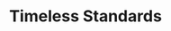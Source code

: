 ---
ee_id: '150'
site: '1'
type: '2'
long_id: 2010-087 Timeless Standards
url: 2010-087-timeless-standards-2
year: '2010'
medium: Inkjet on Comtex
commission:
add_credit:
dims: 56 x 40 inches
pitch:
ps:
live_url:
related:
title: Timeless Standards
youtube:
imgs: "{filedir_1}timeless-standards-2010-087-full-cropped-database-ropac.jpg"
subheading:
year2: '2010'
download:
add_credits:
related_code:
! '':
layout: things-i-made
---